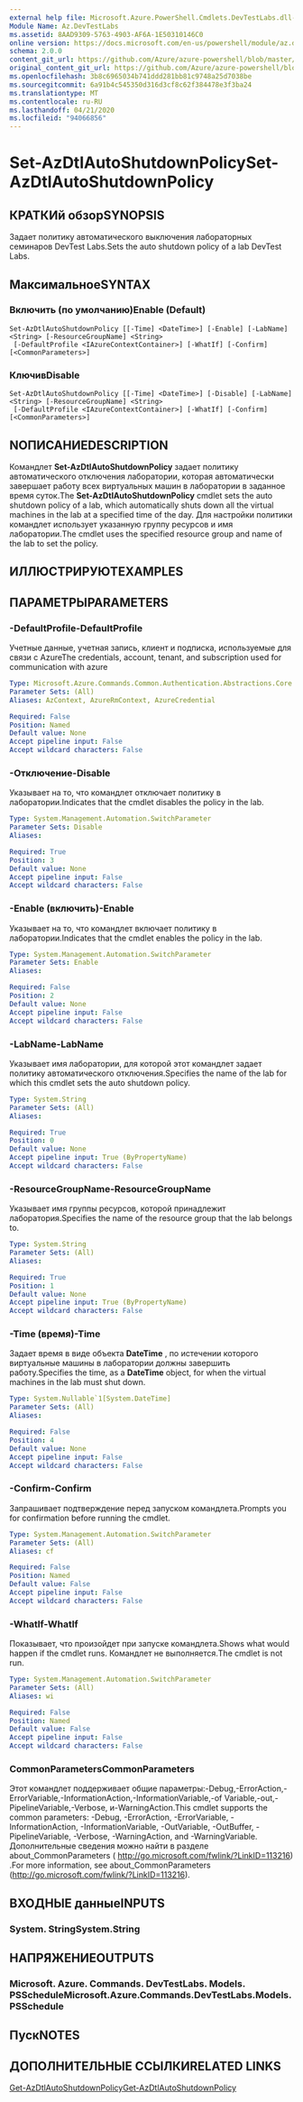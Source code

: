 ```yaml
---
external help file: Microsoft.Azure.PowerShell.Cmdlets.DevTestLabs.dll-Help.xml
Module Name: Az.DevTestLabs
ms.assetid: 8AAD9309-5763-4903-AF6A-1E50310146C0
online version: https://docs.microsoft.com/en-us/powershell/module/az.devtestlabs/set-azdtlautoshutdownpolicy
schema: 2.0.0
content_git_url: https://github.com/Azure/azure-powershell/blob/master/src/DevTestLabs/DevTestLabs/help/Set-AzDtlAutoShutdownPolicy.md
original_content_git_url: https://github.com/Azure/azure-powershell/blob/master/src/DevTestLabs/DevTestLabs/help/Set-AzDtlAutoShutdownPolicy.md
ms.openlocfilehash: 3b8c6965034b741ddd281bb81c9748a25d7038be
ms.sourcegitcommit: 6a91b4c545350d316d3cf8c62f384478e3f3ba24
ms.translationtype: MT
ms.contentlocale: ru-RU
ms.lasthandoff: 04/21/2020
ms.locfileid: "94066856"
---
```

# <span data-ttu-id="5c011-101">Set-AzDtlAutoShutdownPolicy</span><span class="sxs-lookup"><span data-stu-id="5c011-101">Set-AzDtlAutoShutdownPolicy</span></span>

## <span data-ttu-id="5c011-102">КРАТКИй обзор</span><span class="sxs-lookup"><span data-stu-id="5c011-102">SYNOPSIS</span></span>
<span data-ttu-id="5c011-103">Задает политику автоматического выключения лабораторных семинаров DevTest Labs.</span><span class="sxs-lookup"><span data-stu-id="5c011-103">Sets the auto shutdown policy of a lab DevTest Labs.</span></span>

## <span data-ttu-id="5c011-104">Максимальное</span><span class="sxs-lookup"><span data-stu-id="5c011-104">SYNTAX</span></span>

### <span data-ttu-id="5c011-105">Включить (по умолчанию)</span><span class="sxs-lookup"><span data-stu-id="5c011-105">Enable (Default)</span></span>
```
Set-AzDtlAutoShutdownPolicy [[-Time] <DateTime>] [-Enable] [-LabName] <String> [-ResourceGroupName] <String>
 [-DefaultProfile <IAzureContextContainer>] [-WhatIf] [-Confirm] [<CommonParameters>]
```

### <span data-ttu-id="5c011-106">Ключив</span><span class="sxs-lookup"><span data-stu-id="5c011-106">Disable</span></span>
```
Set-AzDtlAutoShutdownPolicy [[-Time] <DateTime>] [-Disable] [-LabName] <String> [-ResourceGroupName] <String>
 [-DefaultProfile <IAzureContextContainer>] [-WhatIf] [-Confirm] [<CommonParameters>]
```

## <span data-ttu-id="5c011-107">NОПИСАНИЕ</span><span class="sxs-lookup"><span data-stu-id="5c011-107">DESCRIPTION</span></span>
<span data-ttu-id="5c011-108">Командлет **Set-AzDtlAutoShutdownPolicy** задает политику автоматического отключения лаборатории, которая автоматически завершает работу всех виртуальных машин в лаборатории в заданное время суток.</span><span class="sxs-lookup"><span data-stu-id="5c011-108">The **Set-AzDtlAutoShutdownPolicy** cmdlet sets the auto shutdown policy of a lab, which automatically shuts down all the virtual machines in the lab at a specified time of the day.</span></span>
<span data-ttu-id="5c011-109">Для настройки политики командлет использует указанную группу ресурсов и имя лаборатории.</span><span class="sxs-lookup"><span data-stu-id="5c011-109">The cmdlet uses the specified resource group and name of the lab to set the policy.</span></span>

## <span data-ttu-id="5c011-110">ИЛЛЮСТРИРУЮТ</span><span class="sxs-lookup"><span data-stu-id="5c011-110">EXAMPLES</span></span>

## <span data-ttu-id="5c011-111">ПАРАМЕТРЫ</span><span class="sxs-lookup"><span data-stu-id="5c011-111">PARAMETERS</span></span>

### <span data-ttu-id="5c011-112">-DefaultProfile</span><span class="sxs-lookup"><span data-stu-id="5c011-112">-DefaultProfile</span></span>
<span data-ttu-id="5c011-113">Учетные данные, учетная запись, клиент и подписка, используемые для связи с Azure</span><span class="sxs-lookup"><span data-stu-id="5c011-113">The credentials, account, tenant, and subscription used for communication with azure</span></span>

```yaml
Type: Microsoft.Azure.Commands.Common.Authentication.Abstractions.Core.IAzureContextContainer
Parameter Sets: (All)
Aliases: AzContext, AzureRmContext, AzureCredential

Required: False
Position: Named
Default value: None
Accept pipeline input: False
Accept wildcard characters: False
```

### <span data-ttu-id="5c011-114">-Отключение</span><span class="sxs-lookup"><span data-stu-id="5c011-114">-Disable</span></span>
<span data-ttu-id="5c011-115">Указывает на то, что командлет отключает политику в лаборатории.</span><span class="sxs-lookup"><span data-stu-id="5c011-115">Indicates that the cmdlet disables the policy in the lab.</span></span>

```yaml
Type: System.Management.Automation.SwitchParameter
Parameter Sets: Disable
Aliases:

Required: True
Position: 3
Default value: None
Accept pipeline input: False
Accept wildcard characters: False
```

### <span data-ttu-id="5c011-116">-Enable (включить)</span><span class="sxs-lookup"><span data-stu-id="5c011-116">-Enable</span></span>
<span data-ttu-id="5c011-117">Указывает на то, что командлет включает политику в лаборатории.</span><span class="sxs-lookup"><span data-stu-id="5c011-117">Indicates that the cmdlet enables the policy in the lab.</span></span>

```yaml
Type: System.Management.Automation.SwitchParameter
Parameter Sets: Enable
Aliases:

Required: False
Position: 2
Default value: None
Accept pipeline input: False
Accept wildcard characters: False
```

### <span data-ttu-id="5c011-118">-LabName</span><span class="sxs-lookup"><span data-stu-id="5c011-118">-LabName</span></span>
<span data-ttu-id="5c011-119">Указывает имя лаборатории, для которой этот командлет задает политику автоматического отключения.</span><span class="sxs-lookup"><span data-stu-id="5c011-119">Specifies the name of the lab for which this cmdlet sets the auto shutdown policy.</span></span>

```yaml
Type: System.String
Parameter Sets: (All)
Aliases:

Required: True
Position: 0
Default value: None
Accept pipeline input: True (ByPropertyName)
Accept wildcard characters: False
```

### <span data-ttu-id="5c011-120">-ResourceGroupName</span><span class="sxs-lookup"><span data-stu-id="5c011-120">-ResourceGroupName</span></span>
<span data-ttu-id="5c011-121">Указывает имя группы ресурсов, которой принадлежит лаборатория.</span><span class="sxs-lookup"><span data-stu-id="5c011-121">Specifies the name of the resource group that the lab belongs to.</span></span>

```yaml
Type: System.String
Parameter Sets: (All)
Aliases:

Required: True
Position: 1
Default value: None
Accept pipeline input: True (ByPropertyName)
Accept wildcard characters: False
```

### <span data-ttu-id="5c011-122">-Time (время)</span><span class="sxs-lookup"><span data-stu-id="5c011-122">-Time</span></span>
<span data-ttu-id="5c011-123">Задает время в виде объекта **DateTime** , по истечении которого виртуальные машины в лаборатории должны завершить работу.</span><span class="sxs-lookup"><span data-stu-id="5c011-123">Specifies the time, as a **DateTime** object, for when the virtual machines in the lab must shut down.</span></span>

```yaml
Type: System.Nullable`1[System.DateTime]
Parameter Sets: (All)
Aliases:

Required: False
Position: 4
Default value: None
Accept pipeline input: False
Accept wildcard characters: False
```

### <span data-ttu-id="5c011-124">-Confirm</span><span class="sxs-lookup"><span data-stu-id="5c011-124">-Confirm</span></span>
<span data-ttu-id="5c011-125">Запрашивает подтверждение перед запуском командлета.</span><span class="sxs-lookup"><span data-stu-id="5c011-125">Prompts you for confirmation before running the cmdlet.</span></span>

```yaml
Type: System.Management.Automation.SwitchParameter
Parameter Sets: (All)
Aliases: cf

Required: False
Position: Named
Default value: False
Accept pipeline input: False
Accept wildcard characters: False
```

### <span data-ttu-id="5c011-126">-WhatIf</span><span class="sxs-lookup"><span data-stu-id="5c011-126">-WhatIf</span></span>
<span data-ttu-id="5c011-127">Показывает, что произойдет при запуске командлета.</span><span class="sxs-lookup"><span data-stu-id="5c011-127">Shows what would happen if the cmdlet runs.</span></span>
<span data-ttu-id="5c011-128">Командлет не выполняется.</span><span class="sxs-lookup"><span data-stu-id="5c011-128">The cmdlet is not run.</span></span>

```yaml
Type: System.Management.Automation.SwitchParameter
Parameter Sets: (All)
Aliases: wi

Required: False
Position: Named
Default value: False
Accept pipeline input: False
Accept wildcard characters: False
```

### <span data-ttu-id="5c011-129">CommonParameters</span><span class="sxs-lookup"><span data-stu-id="5c011-129">CommonParameters</span></span>
<span data-ttu-id="5c011-130">Этот командлет поддерживает общие параметры:-Debug,-ErrorAction,-ErrorVariable,-InformationAction,-InformationVariable,-of Variable,-out,-PipelineVariable,-Verbose, и-WarningAction.</span><span class="sxs-lookup"><span data-stu-id="5c011-130">This cmdlet supports the common parameters: -Debug, -ErrorAction, -ErrorVariable, -InformationAction, -InformationVariable, -OutVariable, -OutBuffer, -PipelineVariable, -Verbose, -WarningAction, and -WarningVariable.</span></span> <span data-ttu-id="5c011-131">Дополнительные сведения можно найти в разделе about_CommonParameters ( http://go.microsoft.com/fwlink/?LinkID=113216) .</span><span class="sxs-lookup"><span data-stu-id="5c011-131">For more information, see about_CommonParameters (http://go.microsoft.com/fwlink/?LinkID=113216).</span></span>

## <span data-ttu-id="5c011-132">ВХОДНЫЕ данные</span><span class="sxs-lookup"><span data-stu-id="5c011-132">INPUTS</span></span>

### <span data-ttu-id="5c011-133">System. String</span><span class="sxs-lookup"><span data-stu-id="5c011-133">System.String</span></span>

## <span data-ttu-id="5c011-134">НАПРЯЖЕНИЕ</span><span class="sxs-lookup"><span data-stu-id="5c011-134">OUTPUTS</span></span>

### <span data-ttu-id="5c011-135">Microsoft. Azure. Commands. DevTestLabs. Models. PSSchedule</span><span class="sxs-lookup"><span data-stu-id="5c011-135">Microsoft.Azure.Commands.DevTestLabs.Models.PSSchedule</span></span>

## <span data-ttu-id="5c011-136">Пуск</span><span class="sxs-lookup"><span data-stu-id="5c011-136">NOTES</span></span>

## <span data-ttu-id="5c011-137">ДОПОЛНИТЕЛЬНЫЕ ССЫЛКИ</span><span class="sxs-lookup"><span data-stu-id="5c011-137">RELATED LINKS</span></span>

[<span data-ttu-id="5c011-138">Get-AzDtlAutoShutdownPolicy</span><span class="sxs-lookup"><span data-stu-id="5c011-138">Get-AzDtlAutoShutdownPolicy</span></span>](./Get-AzDtlAutoShutdownPolicy.md)


